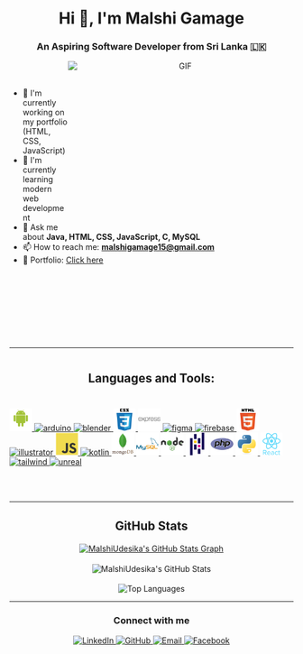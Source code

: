 <h1 align="center">Hi 👋, I'm Malshi Gamage</h1>
<h3 align="center">An Aspiring Software Developer from Sri Lanka 🇱🇰</h3>

<a target="_blank" align="center">
  <img align="right" top="300" height="300" width="400" alt="GIF" src="https://media.giphy.com/media/SWoSkN6DxTszqIKEqv/giphy.gif">
</a>
<br> <br> 

- 🔭 I'm currently working on my portfolio (HTML, CSS, JavaScript)
- 🌱 I'm currently learning modern web development
- 💬 Ask me about **Java, HTML, CSS, JavaScript, C, MySQL**
- 📫 How to reach me: **malshigamage15@gmail.com**
- 🚀 Portfolio: [Click here](https://100rabhcsmc.github.io/Me.io/)
  
<br> <br> <br> <br> <br> <br> <br>
<hr>
<br>
<h2 align="center" style="margin: 10px;">Languages and Tools:</h2> <br>
<p align="left"> <a href="https://developer.android.com" target="_blank" rel="noreferrer"> <img src="https://raw.githubusercontent.com/devicons/devicon/master/icons/android/android-original-wordmark.svg" alt="android" width="40" height="40"/> </a> <a href="https://www.arduino.cc/" target="_blank" rel="noreferrer"> <img src="https://cdn.worldvectorlogo.com/logos/arduino-1.svg" alt="arduino" width="40" height="40"/> </a> <a href="https://www.blender.org/" target="_blank" rel="noreferrer"> <img src="https://download.blender.org/branding/community/blender_community_badge_white.svg" alt="blender" width="40" height="40"/> </a> <a href="https://www.w3schools.com/css/" target="_blank" rel="noreferrer"> <img src="https://raw.githubusercontent.com/devicons/devicon/master/icons/css3/css3-original-wordmark.svg" alt="css3" width="40" height="40"/> </a> <a href="https://expressjs.com" target="_blank" rel="noreferrer"> <img src="https://raw.githubusercontent.com/devicons/devicon/master/icons/express/express-original-wordmark.svg" alt="express" width="40" height="40"/> </a> <a href="https://www.figma.com/" target="_blank" rel="noreferrer"> <img src="https://www.vectorlogo.zone/logos/figma/figma-icon.svg" alt="figma" width="40" height="40"/> </a> <a href="https://firebase.google.com/" target="_blank" rel="noreferrer"> <img src="https://www.vectorlogo.zone/logos/firebase/firebase-icon.svg" alt="firebase" width="40" height="40"/> </a> <a href="https://www.w3.org/html/" target="_blank" rel="noreferrer"> <img src="https://raw.githubusercontent.com/devicons/devicon/master/icons/html5/html5-original-wordmark.svg" alt="html5" width="40" height="40"/> </a> <a href="https://www.adobe.com/in/products/illustrator.html" target="_blank" rel="noreferrer"> <img src="https://www.vectorlogo.zone/logos/adobe_illustrator/adobe_illustrator-icon.svg" alt="illustrator" width="40" height="40"/> </a> <a href="https://developer.mozilla.org/en-US/docs/Web/JavaScript" target="_blank" rel="noreferrer"> <img src="https://raw.githubusercontent.com/devicons/devicon/master/icons/javascript/javascript-original.svg" alt="javascript" width="40" height="40"/> </a> <a href="https://kotlinlang.org" target="_blank" rel="noreferrer"> <img src="https://www.vectorlogo.zone/logos/kotlinlang/kotlinlang-icon.svg" alt="kotlin" width="40" height="40"/> </a> <a href="https://www.mongodb.com/" target="_blank" rel="noreferrer"> <img src="https://raw.githubusercontent.com/devicons/devicon/master/icons/mongodb/mongodb-original-wordmark.svg" alt="mongodb" width="40" height="40"/> </a> <a href="https://www.mysql.com/" target="_blank" rel="noreferrer"> <img src="https://raw.githubusercontent.com/devicons/devicon/master/icons/mysql/mysql-original-wordmark.svg" alt="mysql" width="40" height="40"/> </a> <a href="https://nodejs.org" target="_blank" rel="noreferrer"> <img src="https://raw.githubusercontent.com/devicons/devicon/master/icons/nodejs/nodejs-original-wordmark.svg" alt="nodejs" width="40" height="40"/> </a> <a href="https://pandas.pydata.org/" target="_blank" rel="noreferrer"> <img src="https://raw.githubusercontent.com/devicons/devicon/2ae2a900d2f041da66e950e4d48052658d850630/icons/pandas/pandas-original.svg" alt="pandas" width="40" height="40"/> </a> <a href="https://www.php.net" target="_blank" rel="noreferrer"> <img src="https://raw.githubusercontent.com/devicons/devicon/master/icons/php/php-original.svg" alt="php" width="40" height="40"/> </a> <a href="https://www.python.org" target="_blank" rel="noreferrer"> <img src="https://raw.githubusercontent.com/devicons/devicon/master/icons/python/python-original.svg" alt="python" width="40" height="40"/> </a> <a href="https://reactjs.org/" target="_blank" rel="noreferrer"> <img src="https://raw.githubusercontent.com/devicons/devicon/master/icons/react/react-original-wordmark.svg" alt="react" width="40" height="40"/> </a> <a href="https://tailwindcss.com/" target="_blank" rel="noreferrer"> <img src="https://www.vectorlogo.zone/logos/tailwindcss/tailwindcss-icon.svg" alt="tailwind" width="40" height="40"/> </a> <a href="https://unrealengine.com/" target="_blank" rel="noreferrer"> <img src="https://raw.githubusercontent.com/kenangundogan/fontisto/036b7eca71aab1bef8e6a0518f7329f13ed62f6b/icons/svg/brand/unreal-engine.svg" alt="unreal" width="40" height="40"/> </a> </p>

<br> <br>
<hr>

<h2 align="center">GitHub Stats</h2>

<div align="center">
  <a href="https://github.com/MalshiUdesika" target="_blank">
    <img align="center" src="https://github-profile-summary-cards.vercel.app/api/cards/profile-details?username=MalshiUdesika&theme=github_dark&hide_border=true" alt="MalshiUdesika's GitHub Stats Graph"/>
  </a>
  <br><br>
  <img align="center" src="https://github-readme-stats.vercel.app/api?username=MalshiUdesika&show_icons=true&theme=github_dark&layout=compact&hide_rank=false" alt="MalshiUdesika's GitHub Stats" />
  <br><br>
  <img align="center" src="https://github-readme-stats.vercel.app/api/top-langs/?username=MalshiUdesika&layout=compact&theme=github_dark&show_icons=true" alt="Top Languages" />
</div>


<hr>

<h3 align="center">Connect with me</h3>
<p align="center">
  <a href="[https://www.linkedin.com/in/yourprofile](https://www.linkedin.com/in/malshi-gamage-15492932a/)" target="_blank">
    <img src="https://img.icons8.com/doodle/40/000000/linkedin--v2.png" alt="LinkedIn">
  </a>
  <a href="[https://github.com/yourusername](https://github.com/MalshiUdesika)" target="_blank">
    <img src="https://img.icons8.com/doodle/40/000000/github--v1.png" alt="GitHub">
  </a>
  <a href="mailto:malshigamage15@gmail.com" target="_blank">
    <img src="https://img.icons8.com/doodle/40/000000/gmail.png" alt="Email">
  </a>
 <a href="[https://www.facebook.com/share/1GvsMbtSY2/?mibextid=wwXIfr](https://www.facebook.com/share/1GvsMbtSY2/?mibextid=wwXIfr)" target="_blank">
  <img src="https://img.icons8.com/doodle/40/000000/facebook-new.png" alt="Facebook">
</a>

</p>
